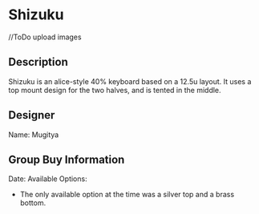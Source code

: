 # Shizuku

//ToDo upload images

## Description
Shizuku is an alice-style 40% keyboard based on a 12.5u layout. It uses a top mount design for the two halves, and is tented in the middle.

## Designer
Name: Mugitya

## Group Buy Information

Date:
Available Options:
- The only available option at the time was a silver top and a brass bottom.
